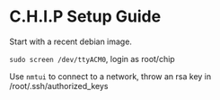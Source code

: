 # C.H.I.P Setup Guide

Start with a recent debian image.

`sudo screen /dev/ttyACM0`, login as root/chip

Use `nmtui` to connect to a network, throw an rsa key in /root/.ssh/authorized_keys

